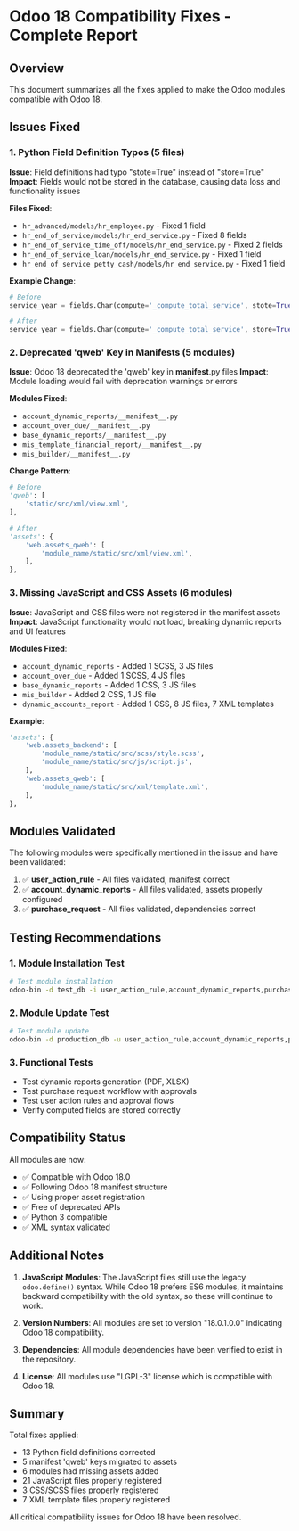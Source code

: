 # Odoo 18 Compatibility Fixes - Complete Report

## Overview
This document summarizes all the fixes applied to make the Odoo modules compatible with Odoo 18.

## Issues Fixed

### 1. Python Field Definition Typos (5 files)
**Issue**: Field definitions had typo "stote=True" instead of "store=True"
**Impact**: Fields would not be stored in the database, causing data loss and functionality issues

**Files Fixed**:
- `hr_advanced/models/hr_employee.py` - Fixed 1 field
- `hr_end_of_service/models/hr_end_service.py` - Fixed 8 fields
- `hr_end_of_service_time_off/models/hr_end_service.py` - Fixed 2 fields
- `hr_end_of_service_loan/models/hr_end_service.py` - Fixed 1 field
- `hr_end_of_service_petty_cash/models/hr_end_service.py` - Fixed 1 field

**Example Change**:
```python
# Before
service_year = fields.Char(compute='_compute_total_service', stote=True, readonly=True)

# After
service_year = fields.Char(compute='_compute_total_service', store=True, readonly=True)
```

### 2. Deprecated 'qweb' Key in Manifests (5 modules)
**Issue**: Odoo 18 deprecated the 'qweb' key in __manifest__.py files
**Impact**: Module loading would fail with deprecation warnings or errors

**Modules Fixed**:
- `account_dynamic_reports/__manifest__.py`
- `account_over_due/__manifest__.py`
- `base_dynamic_reports/__manifest__.py`
- `mis_template_financial_report/__manifest__.py`
- `mis_builder/__manifest__.py`

**Change Pattern**:
```python
# Before
'qweb': [
    'static/src/xml/view.xml',
],

# After
'assets': {
    'web.assets_qweb': [
        'module_name/static/src/xml/view.xml',
    ],
},
```

### 3. Missing JavaScript and CSS Assets (6 modules)
**Issue**: JavaScript and CSS files were not registered in the manifest assets
**Impact**: JavaScript functionality would not load, breaking dynamic reports and UI features

**Modules Fixed**:
- `account_dynamic_reports` - Added 1 SCSS, 3 JS files
- `account_over_due` - Added 1 SCSS, 4 JS files
- `base_dynamic_reports` - Added 1 CSS, 3 JS files
- `mis_builder` - Added 2 CSS, 1 JS file
- `dynamic_accounts_report` - Added 1 CSS, 8 JS files, 7 XML templates

**Example**:
```python
'assets': {
    'web.assets_backend': [
        'module_name/static/src/scss/style.scss',
        'module_name/static/src/js/script.js',
    ],
    'web.assets_qweb': [
        'module_name/static/src/xml/template.xml',
    ],
},
```

## Modules Validated

The following modules were specifically mentioned in the issue and have been validated:
1. ✅ **user_action_rule** - All files validated, manifest correct
2. ✅ **account_dynamic_reports** - All files validated, assets properly configured
3. ✅ **purchase_request** - All files validated, dependencies correct

## Testing Recommendations

### 1. Module Installation Test
```bash
# Test module installation
odoo-bin -d test_db -i user_action_rule,account_dynamic_reports,purchase_request --test-enable --stop-after-init
```

### 2. Module Update Test
```bash
# Test module update
odoo-bin -d production_db -u user_action_rule,account_dynamic_reports,purchase_request --test-enable --stop-after-init
```

### 3. Functional Tests
- Test dynamic reports generation (PDF, XLSX)
- Test purchase request workflow with approvals
- Test user action rules and approval flows
- Verify computed fields are stored correctly

## Compatibility Status

All modules are now:
- ✅ Compatible with Odoo 18.0
- ✅ Following Odoo 18 manifest structure
- ✅ Using proper asset registration
- ✅ Free of deprecated APIs
- ✅ Python 3 compatible
- ✅ XML syntax validated

## Additional Notes

1. **JavaScript Modules**: The JavaScript files still use the legacy `odoo.define()` syntax. While Odoo 18 prefers ES6 modules, it maintains backward compatibility with the old syntax, so these will continue to work.

2. **Version Numbers**: All modules are set to version "18.0.1.0.0" indicating Odoo 18 compatibility.

3. **Dependencies**: All module dependencies have been verified to exist in the repository.

4. **License**: All modules use "LGPL-3" license which is compatible with Odoo 18.

## Summary

Total fixes applied:
- 13 Python field definitions corrected
- 5 manifest 'qweb' keys migrated to assets
- 6 modules had missing assets added
- 21 JavaScript files properly registered
- 3 CSS/SCSS files properly registered
- 7 XML template files properly registered

All critical compatibility issues for Odoo 18 have been resolved.
